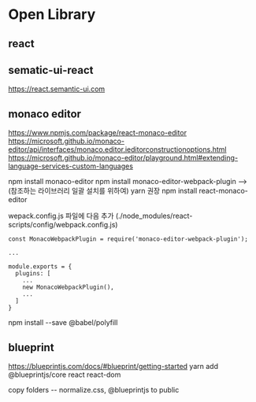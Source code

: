 # Open Library

## react

## sematic-ui-react
https://react.semantic-ui.com




## monaco editor
https://www.npmjs.com/package/react-monaco-editor
https://microsoft.github.io/monaco-editor/api/interfaces/monaco.editor.ieditorconstructionoptions.html
https://microsoft.github.io/monaco-editor/playground.html#extending-language-services-custom-languages

npm install monaco-editor
npm install monaco-editor-webpack-plugin  --> (참조하는 라이브러리 일괄 설치를 위하여) yarn 권장
npm install react-monaco-editor

wepack.config.js 파일에 다음 추가 (./node_modules/react-scripts/config/webpack.config.js)
```
const MonacoWebpackPlugin = require('monaco-editor-webpack-plugin');

...

module.exports = {
  plugins: [
  	...
    new MonacoWebpackPlugin(),
    ...
  ]
}
```


npm install --save @babel/polyfill


## blueprint
https://blueprintjs.com/docs/#blueprint/getting-started
yarn add @blueprintjs/core react react-dom

copy folders -- normalize.css, @blueprintjs to public

